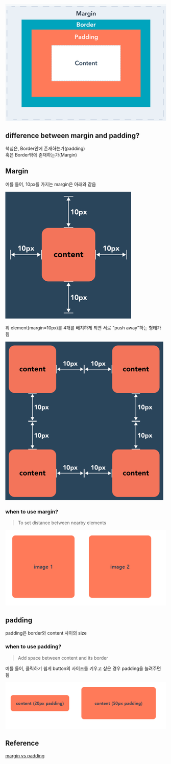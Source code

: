 ![margin__vs__padding](./margin__vs__padding.PNG)

## difference between margin and padding?

핵심은, Border안에 존재하는가(padding)  
혹은 Border밖에 존재하는가(Margin)

## Margin

예를 들어, 10px를 가지는 margin은 아래와 같음

![margin__10px](./margin__10px.PNG)

위 element(margin=10px)를 4개를 배치하게 되면 서로 "push away"하는 형태가 됨

![margin__10px__elements](./margin__10px__elements.PNG)

### when to use margin?

> To set distance between nearby elements

![when__to__use__margin](./when__to__use__margin.PNG)

## padding

padding은 border와 content 사이의 size

### when to use padding?

> Add space between content and its border

예를 들어, 클릭하기 쉽게 button의 사이즈를 키우고 싶은 경우 padding을 늘려주면 됨

![when__to__use__padding](./when__to__use__padding.PNG)

## Reference

[margin vs padding](https://blog.hubspot.com/website/css-margin-vs-padding)
